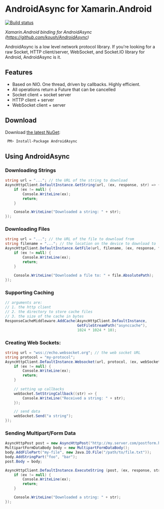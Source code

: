 # AndroidAsync for Xamarin.Android

[![Build status](https://ci.appveyor.com/api/projects/status/2iakdke5xn4nfq6c?svg=true)](https://ci.appveyor.com/project/mattleibow/androidasync-binding)

*Xamarin.Android binding for AndroidAsync (https://github.com/koush/AndroidAsync)*

AndroidAsync is a low level network protocol library. If you're looking for a raw Socket, 
HTTP client/server, WebSocket, and Socket.IO library for Android, AndroidAsync is it.

## Features

 * Based on NIO. One thread, driven by callbacks. Highly efficient.
 * All operations return a Future that can be cancelled
 * Socket client + socket server
 * HTTP client + server
 * WebSocket client + server

## Download

Download [the latest NuGet](https://www.nuget.org/packages/AndroidAsync/):

```bash
 PM> Install-Package AndroidAsync
```

## Using AndroidAsync

### Downloading Strings

```csharp
string url = "..."; // the URL of the string to download
AsyncHttpClient.DefaultInstance.GetString(url, (ex, response, str) => {
    if (ex != null) {
        Console.WriteLine(ex);
        return;
    }

    Console.WriteLine("Downloaded a string: " + str);
});
```

### Downloading Files

```csharp
string url = "..."; // the URL of the file to download from
string filename = "..."; // the location on the device to download to
AsyncHttpClient.DefaultInstance.GetFile(url, filename, (ex, response, file) => {
    if (ex != null) {
        Console.WriteLine(ex);
        return;
    }
    
    Console.WriteLine("Downloaded a file to: " + file.AbsolutePath);
});
```

### Supporting Caching

```csharp
// arguments are:
// 1. the http client 
// 2. the directory to store cache files 
// 3. the size of the cache in bytes
ResponseCacheMiddleware.AddCache(AsyncHttpClient.DefaultInstance,
                                 GetFileStreamPath("asynccache"),
                                 1024 * 1024 * 10);
```

### Creating Web Sockets:

```csharp
string url = "wss://echo.websocket.org"; // the web socket URL
string protocol = "my-protocol";
AsyncHttpClient.DefaultInstance.Websocket(url, protocol, (ex, webSocket) => {
    if (ex != null) {
        Console.WriteLine(ex);
        return;
    }
    
    // setting up callbacks
    webSocket.SetStringCallback((str) => {
        Console.WriteLine("Received a string: " + str);
    });

    // send data
    webSocket.Send("a string");
});
```

### Sending Multipart/Form Data

```csharp
AsyncHttpPost post = new AsyncHttpPost("http://my.server.com/postform.html");
MultipartFormDataBody body = new MultipartFormDataBody();
body.AddFilePart("my-file", new Java.IO.File("/path/to/file.txt"));
body.AddStringPart("foo", "bar");
post.Body = body;

AsyncHttpClient.DefaultInstance.ExecuteString (post, (ex, response, str) => {
    if (ex != null) {
        Console.WriteLine(ex);
        return;
    }

    Console.WriteLine("Downloaded a string: " + str);
});
```
